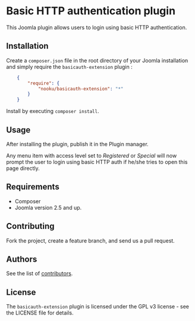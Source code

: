 # Basic HTTP authentication plugin

This Joomla plugin allows users to login using basic HTTP authentication.

## Installation

Create a `composer.json` file in the root directory of your Joomla installation and simply require the `basicauth-extension` plugin :

```json
	{    
    	"require": {
    		"nooku/basicauth-extension": "*"
    	}
	}
```
	
Install by executing `composer install`. 

## Usage

After installing the plugin, publish it in the Plugin manager. 

Any menu item with access level set to _Registered_ or _Special_ will now prompt the user to login using basic HTTP auth if he/she tries to open this page directly. 

## Requirements

* Composer
* Joomla version 2.5 and up.

## Contributing

Fork the project, create a feature branch, and send us a pull request.

## Authors

See the list of [contributors](https://github.com/nooku/basicauth-extension/contributors).

## License

The `basicauth-extension` plugin is licensed under the GPL v3 license - see the LICENSE file for details.

